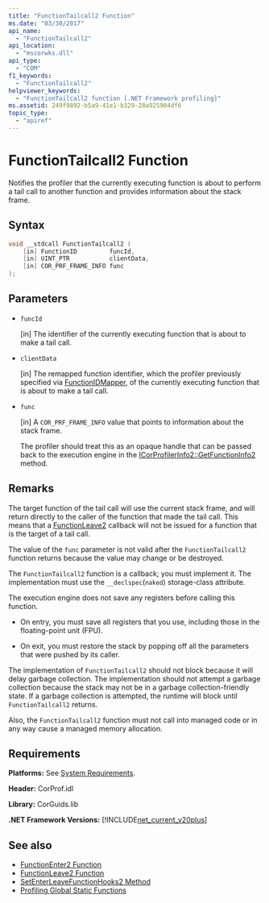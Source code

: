 ```yaml
---
title: "FunctionTailcall2 Function"
ms.date: "03/30/2017"
api_name: 
  - "FunctionTailcall2"
api_location: 
  - "mscorwks.dll"
api_type: 
  - "COM"
f1_keywords: 
  - "FunctionTailcall2"
helpviewer_keywords: 
  - "FunctionTailcall2 function [.NET Framework profiling]"
ms.assetid: 249f9892-b5a9-41e1-b329-28a925904df6
topic_type: 
  - "apiref"
---
```

# FunctionTailcall2 Function
Notifies the profiler that the currently executing function is about to perform a tail call to another function and provides information about the stack frame.  
  
## Syntax  
  
```cpp
void __stdcall FunctionTailcall2 (  
    [in] FunctionID         funcId,
    [in] UINT_PTR           clientData,
    [in] COR_PRF_FRAME_INFO func  
);  
```  
  
## Parameters

- `funcId`

  \[in] The identifier of the currently executing function that is about to make a tail call.

- `clientData`

  \[in] The remapped function identifier, which the profiler previously specified via [FunctionIDMapper](functionidmapper-function.md), of the currently executing function that is about to make a tail call.
  
- `func`

  \[in] A `COR_PRF_FRAME_INFO` value that points to information about the stack frame.

  The profiler should treat this as an opaque handle that can be passed back to the execution engine in the [ICorProfilerInfo2::GetFunctionInfo2](icorprofilerinfo2-getfunctioninfo2-method.md) method.

## Remarks  
 The target function of the tail call will use the current stack frame, and will return directly to the caller of the function that made the tail call. This means that a [FunctionLeave2](functionleave2-function.md) callback will not be issued for a function that is the target of a tail call.  
  
 The value of the `func` parameter is not valid after the `FunctionTailcall2` function returns because the value may change or be destroyed.  
  
 The `FunctionTailcall2` function is a callback; you must implement it. The implementation must use the `__declspec`(`naked`) storage-class attribute.  
  
 The execution engine does not save any registers before calling this function.  
  
- On entry, you must save all registers that you use, including those in the floating-point unit (FPU).  
  
- On exit, you must restore the stack by popping off all the parameters that were pushed by its caller.  
  
 The implementation of `FunctionTailcall2` should not block because it will delay garbage collection. The implementation should not attempt a garbage collection because the stack may not be in a garbage collection-friendly state. If a garbage collection is attempted, the runtime will block until `FunctionTailcall2` returns.  
  
 Also, the `FunctionTailcall2` function must not call into managed code or in any way cause a managed memory allocation.  
  
## Requirements  
 **Platforms:** See [System Requirements](../../get-started/system-requirements.md).  
  
 **Header:** CorProf.idl  
  
 **Library:** CorGuids.lib  
  
 **.NET Framework Versions:** [!INCLUDE[net_current_v20plus](../../../../includes/net-current-v20plus-md.md)]  
  
## See also

- [FunctionEnter2 Function](functionenter2-function.md)
- [FunctionLeave2 Function](functionleave2-function.md)
- [SetEnterLeaveFunctionHooks2 Method](icorprofilerinfo2-setenterleavefunctionhooks2-method.md)
- [Profiling Global Static Functions](profiling-global-static-functions.md)
